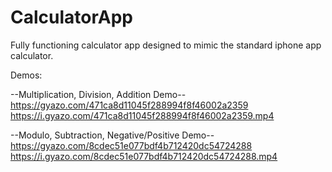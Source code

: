 # CalculatorApp


Fully functioning calculator app designed to mimic the standard iphone app calculator. 

Demos:

--Multiplication, Division, Addition Demo--
https://gyazo.com/471ca8d11045f288994f8f46002a2359
https://i.gyazo.com/471ca8d11045f288994f8f46002a2359.mp4

--Modulo, Subtraction, Negative/Positive Demo--
https://gyazo.com/8cdec51e077bdf4b712420dc54724288
https://i.gyazo.com/8cdec51e077bdf4b712420dc54724288.mp4
